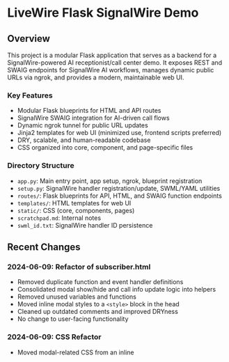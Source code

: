 # LiveWire Flask SignalWire Demo

## Overview
This project is a modular Flask application that serves as a backend for a SignalWire-powered AI receptionist/call center demo. It exposes REST and SWAIG endpoints for SignalWire AI workflows, manages dynamic public URLs via ngrok, and provides a modern, maintainable web UI.

### Key Features
- Modular Flask blueprints for HTML and API routes
- SignalWire SWAIG integration for AI-driven call flows
- Dynamic ngrok tunnel for public URL updates
- Jinja2 templates for web UI (minimized use, frontend scripts preferred)
- DRY, scalable, and human-readable codebase
- CSS organized into core, component, and page-specific files

### Directory Structure
- `app.py`: Main entry point, app setup, ngrok, blueprint registration
- `setup.py`: SignalWire handler registration/update, SWML/YAML utilities
- `routes/`: Flask blueprints for API, HTML, and SWAIG function endpoints
- `templates/`: HTML templates for web UI
- `static/`: CSS (core, components, pages)
- `scratchpad.md`: Internal notes
- `swml_id.txt`: SignalWire handler ID persistence

## Recent Changes
### 2024-06-09: Refactor of subscriber.html
- Removed duplicate function and event handler definitions
- Consolidated modal show/hide and call info update logic into helpers
- Removed unused variables and functions
- Moved inline modal styles to a `<style>` block in the head
- Cleaned up outdated comments and improved DRYness
- No change to user-facing functionality

### 2024-06-09: CSS Refactor
- Moved modal-related CSS from an inline <style> block in subscriber.html to static/css/pages/agent_dashboard.css for better separation of concerns and maintainability.

### 2024-06-09: Real-time Call Status Updates
- The call status text in the dashboard now updates in real time:
  - Shows 'Incoming call...' when a call is ringing.
  - Shows 'In call!' when a call is accepted.
  - Reverts to 'Waiting for call...' after a call ends or is hung up.
- Ensures the UI always reflects the current call state.

### 2024-06-10: Front-End Refactor
- Created a shared Jinja2 navbar include (`_navbar.html`) and replaced hardcoded navbars in all templates.
- Moved all agent dashboard JavaScript from `subscriber.html` to `static/js/agent_dashboard.js`.
- Removed redundant `setStatus` function; only `setDashboardStatus` is used.
- Cleaned up CSS: removed obsolete `.topbar` and `.topbar-actions` styles, ensured navbar and agent status styles are in `navbar.css`.
- Added `.demo-button-disabled` style to `core.css` for clarity and accessibility.
- All templates now use the shared navbar for DRYness and consistency.
- Improved maintainability and modularity of front-end code.

### 2024-06-11: Front-End Naming Consistency
- Renamed `static/css/pages/agent_dashboard.css` to `static/css/pages/subscribers.css` to match `subscribers.js` and `subscriber.html`.
- Updated all references in `subscriber.html` and elsewhere as needed for consistency.

### 2024-06-11: Front-End Cleanup and DRY Refactor
- Moved shared agent/dashboard styles (.agent-avatar, .agent-status, .status-dot, etc.) from navbar.css and subscribers.css to core.css for DRYness.
- Added documentation comments to all CSS files describing their purpose.
- Moved inline JS from signup.html to static/js/signup.js for maintainability.
- Updated signup.html to load the new JS file.
- Moved inline JS from index.html to static/js/index.js for consistency and maintainability.

### 2024-06-12: UI/UX Improvements
- Added a loading spinner/indicator to the login form that matches the current theme. Login is now handled via AJAX for better UX and error handling.
- Styled the call button on the Calls page to match the theme and added a phone icon (SVG, Bootstrap style).
- Added a reusable spinner style to core.css for consistent loading indicators.
- Added a themed spinner to the subscribers dashboard when connecting to the client (goOnlineBtn click). Spinner is shown next to the button and hidden on completion/failure.
- Added a themed spinner to the index page (SignalWire credentials form) during async submission, matching the login form's UX.

## Multi-Layer Session-Based Authentication

The app now enforces a two-step authentication flow using session-based decorators:

1. **SignalWire Credentials Required**
   - Users must provide valid SignalWire credentials on the index page before accessing `/call`, `/login`, or `/signup`.
   - Enforced by the `@require_sw_credentials` decorator (see `utils/auth_decorators.py`).

2. **Subscriber Login Required**
   - After providing credentials, users must log in as a subscriber to access `/subscriber`.
   - Enforced by the `@require_subscriber_login` decorator (see `utils/auth_decorators.py`).

Session flags (`sw_credentials_ok`, `subscriber_ok`) are set at the appropriate points in the flow. Unauthorized access attempts are redirected with a helpful flash message.

### Guest Token Flow (2024-06-12)
- The app now uses SignalWire guest tokens for call widget authentication.
- Only SignalWire credentials are required; C2C tokens are no longer used or requested.
- The guest token is generated using the SWML handler ID as the allowed address.
- The onboarding flow is now a single step: enter credentials, the app creates/updates the SWML handler, fetches the guest token, and redirects to the call page.

See `mdc:scratchpad.md` for internal notes and integration details.

---
For more details, see `scratchpad.md` for internal notes and ongoing documentation.
